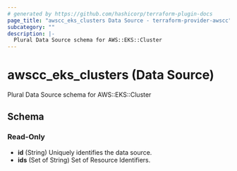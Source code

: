 ```yaml
---
# generated by https://github.com/hashicorp/terraform-plugin-docs
page_title: "awscc_eks_clusters Data Source - terraform-provider-awscc"
subcategory: ""
description: |-
  Plural Data Source schema for AWS::EKS::Cluster
---
```


# awscc_eks_clusters (Data Source)

Plural Data Source schema for AWS::EKS::Cluster



<!-- schema generated by tfplugindocs -->
## Schema

### Read-Only

- **id** (String) Uniquely identifies the data source.
- **ids** (Set of String) Set of Resource Identifiers.


